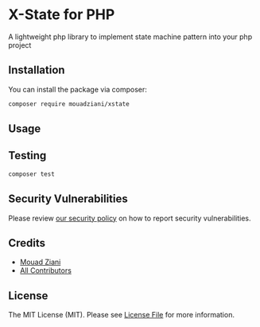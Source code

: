 # X-State for PHP
A lightweight php library to implement state machine pattern into your php project

## Installation

You can install the package via composer:

```bash
composer require mouadziani/xstate
```

## Usage

## Testing

```bash
composer test
```

## Security Vulnerabilities

Please review [our security policy](../../security/policy) on how to report security vulnerabilities.

## Credits

- [Mouad Ziani](https://github.com/mouadziani)
- [All Contributors](../../contributors)

## License

The MIT License (MIT). Please see [License File](LICENSE.md) for more information.
